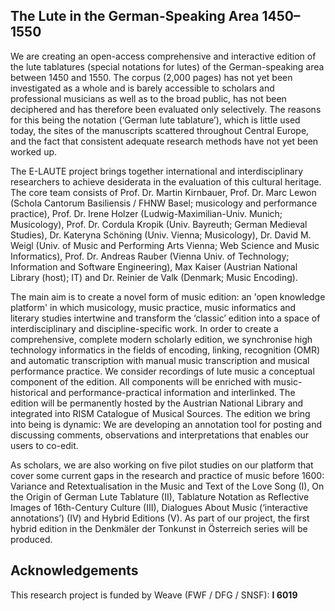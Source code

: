 ## The Lute in the German-Speaking Area 1450–1550

We are creating an open-access comprehensive and interactive edition of the lute tablatures (special notations for lutes) of the German-speaking area between 1450 and 1550. The corpus (2,000 pages) has not yet been investigated as a whole and is barely accessible to scholars and professional musicians as well as to the broad public, has not been deciphered and has therefore been evaluated only selectively. The reasons for this being the notation (‘German lute tablature’), which is little used today, the sites of the manuscripts scattered throughout Central Europe, and the fact that consistent adequate research methods have not yet been worked up.

The E-LAUTE project brings together international and interdisciplinary researchers to achieve desiderata in the evaluation of this cultural heritage. The core team consists of Prof. Dr. Martin Kirnbauer, Prof. Dr. Marc Lewon (Schola Cantorum Basiliensis / FHNW Basel; musicology and performance practice), Prof. Dr. Irene Holzer (Ludwig-Maximilian-Univ. Munich; Musicology), Prof. Dr. Cordula Kropik (Univ. Bayreuth; German Medieval Studies), Dr. Kateryna Schöning (Univ. Vienna; Musicology), Dr. David M. Weigl (Univ. of Music and Performing Arts Vienna; Web Science and Music Informatics), Prof. Dr. Andreas Rauber (Vienna Univ. of Technology; Information and Software Engineering), Max Kaiser (Austrian National Library (host); IT) and Dr. Reinier de Valk (Denmark; Music Encoding). 

The main aim is to create a novel form of music edition: an 'open knowledge platform' in which musicology, music practice, music informatics and literary studies intertwine and transform the ‘classic’ edition into a space of interdisciplinary and discipline-specific work. In order to create a comprehensive, complete modern scholarly edition, we synchronise high technology informatics in the fields of encoding, linking, recognition (OMR) and automatic transcription with manual music transcription and musical performance practice. We consider recordings of lute music a conceptual component of the edition. All components will be enriched with music-historical and performance-practical information and interlinked. The edition will be permanently hosted by the Austrian National Library and integrated into RISM Catalogue of Musical Sources. The edition we bring into being is dynamic: We are developing an annotation tool for posting and discussing comments, observations and interpretations that enables our users to co-edit.

As scholars, we are also working on five pilot studies on our platform that cover some current gaps in the research and practice of music before 1600: Variance and Retextualisation in the Music and Text of the Love Song (I), On the Origin of German Lute Tablature (II), Tablature Notation as Reflective Images of 16th-Century Culture (III), Dialogues About Music (‘interactive annotations’) (IV) and Hybrid Editions (V). As part of our project, the first hybrid edition in the Denkmäler der Tonkunst in Österreich series will be produced.


## Acknowledgements
This research project is funded by Weave (FWF / DFG / SNSF): **I 6019**
